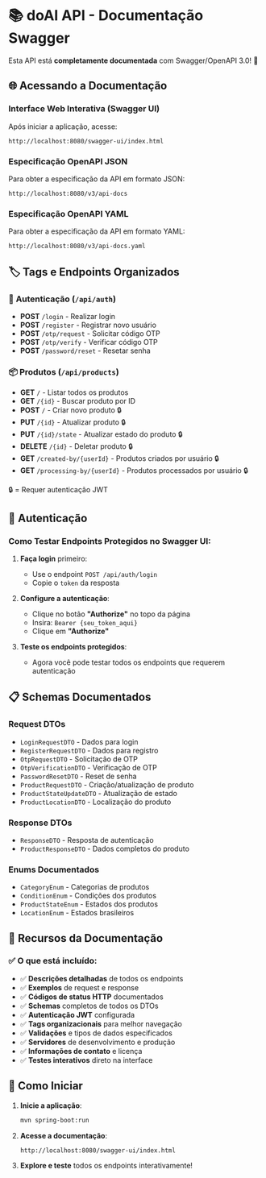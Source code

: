 # 📚 doAI API - Documentação Swagger

Esta API está **completamente documentada** com Swagger/OpenAPI 3.0! 🎉

## 🌐 Acessando a Documentação

### Interface Web Interativa (Swagger UI)
Após iniciar a aplicação, acesse:
```
http://localhost:8080/swagger-ui/index.html
```

### Especificação OpenAPI JSON
Para obter a especificação da API em formato JSON:
```
http://localhost:8080/v3/api-docs
```

### Especificação OpenAPI YAML
Para obter a especificação da API em formato YAML:
```
http://localhost:8080/v3/api-docs.yaml
```

## 🏷️ Tags e Endpoints Organizados

### 🔐 **Autenticação** (`/api/auth`)
- **POST** `/login` - Realizar login
- **POST** `/register` - Registrar novo usuário
- **POST** `/otp/request` - Solicitar código OTP
- **POST** `/otp/verify` - Verificar código OTP
- **POST** `/password/reset` - Resetar senha

### 📦 **Produtos** (`/api/products`)
- **GET** `/` - Listar todos os produtos
- **GET** `/{id}` - Buscar produto por ID
- **POST** `/` - Criar novo produto 🔒
- **PUT** `/{id}` - Atualizar produto 🔒
- **PUT** `/{id}/state` - Atualizar estado do produto 🔒
- **DELETE** `/{id}` - Deletar produto 🔒
- **GET** `/created-by/{userId}` - Produtos criados por usuário 🔒
- **GET** `/processing-by/{userId}` - Produtos processados por usuário 🔒

🔒 = Requer autenticação JWT

## 🔑 Autenticação

### Como Testar Endpoints Protegidos no Swagger UI:

1. **Faça login** primeiro:
   - Use o endpoint `POST /api/auth/login`
   - Copie o `token` da resposta

2. **Configure a autenticação**:
   - Clique no botão **"Authorize"** no topo da página
   - Insira: `Bearer {seu_token_aqui}`
   - Clique em **"Authorize"**

3. **Teste os endpoints protegidos**:
   - Agora você pode testar todos os endpoints que requerem autenticação

## 📋 Schemas Documentados

### Request DTOs
- `LoginRequestDTO` - Dados para login
- `RegisterRequestDTO` - Dados para registro
- `OtpRequestDTO` - Solicitação de OTP
- `OtpVerificationDTO` - Verificação de OTP
- `PasswordResetDTO` - Reset de senha
- `ProductRequestDTO` - Criação/atualização de produto
- `ProductStateUpdateDTO` - Atualização de estado
- `ProductLocationDTO` - Localização do produto

### Response DTOs
- `ResponseDTO` - Resposta de autenticação
- `ProductResponseDTO` - Dados completos do produto

### Enums Documentados
- `CategoryEnum` - Categorias de produtos
- `ConditionEnum` - Condições dos produtos
- `ProductStateEnum` - Estados dos produtos
- `LocationEnum` - Estados brasileiros

## 🎯 Recursos da Documentação

### ✅ O que está incluído:
- ✅ **Descrições detalhadas** de todos os endpoints
- ✅ **Exemplos** de request e response
- ✅ **Códigos de status HTTP** documentados
- ✅ **Schemas** completos de todos os DTOs
- ✅ **Autenticação JWT** configurada
- ✅ **Tags organizacionais** para melhor navegação
- ✅ **Validações** e tipos de dados especificados
- ✅ **Servidores** de desenvolvimento e produção
- ✅ **Informações de contato** e licença
- ✅ **Testes interativos** direto na interface

## 🚀 Como Iniciar

1. **Inicie a aplicação**:
   ```bash
   mvn spring-boot:run
   ```

2. **Acesse a documentação**:
   ```
   http://localhost:8080/swagger-ui/index.html
   ```

3. **Explore e teste** todos os endpoints interativamente!
